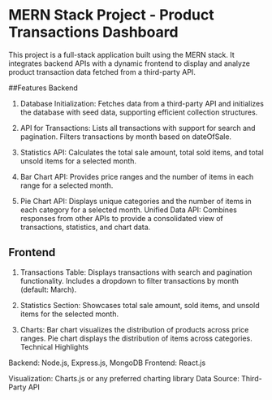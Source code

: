 # MERN Stack Project - Product Transactions Dashboard
This project is a full-stack application built using the MERN stack. It integrates backend APIs with a dynamic frontend to display and analyze product transaction data fetched from a third-party API.

##Features
Backend
1. Database Initialization: Fetches data from a third-party API and initializes the database with seed data, supporting efficient collection structures.

2. API for Transactions:
Lists all transactions with support for search and pagination.
Filters transactions by month based on dateOfSale.

3. Statistics API:
Calculates the total sale amount, total sold items, and total unsold items for a selected month.

4. Bar Chart API:
Provides price ranges and the number of items in each range for a selected month.

5. Pie Chart API:
Displays unique categories and the number of items in each category for a selected month.
Unified Data API:
Combines responses from other APIs to provide a consolidated view of transactions, statistics, and chart data.

## Frontend

1. Transactions Table:
Displays transactions with search and pagination functionality.
Includes a dropdown to filter transactions by month (default: March).

2. Statistics Section:
Showcases total sale amount, sold items, and unsold items for the selected month.

3. Charts:
Bar chart visualizes the distribution of products across price ranges.
Pie chart displays the distribution of items across categories.
Technical Highlights

Backend: Node.js, Express.js, MongoDB
Frontend: React.js

Visualization: Charts.js or any preferred charting library
Data Source: Third-Party API
